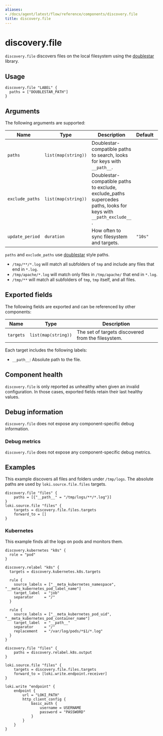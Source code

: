 ```yaml
---
aliases:
- /docs/agent/latest/flow/reference/components/discovery.file
title: discovery.file
---
```


# discovery.file

`discovery.file` discovers files on the local filesystem using the [doublestar][] library.

[doublestar]: https://github.com/bmatcuk/doublestar

## Usage

```river
discovery.file "LABEL" {
  paths = ["DOUBLESTAR_PATH"]
}
```

## Arguments

The following arguments are supported:

Name | Type           | Description                                                                                                      | Default | Required
---- |----------------|------------------------------------------------------------------------------------------------------------------|-----| --------
`paths` | `list(map(string))` | Doublestar-compatible paths to search, looks for keys with `__path__`.                                           |     | yes
`exclude_paths` | `list(map(string))` | Doublestar-compatible paths to exclude, exclude_paths supercedes paths, looks for keys with `__path_exclude__` . |     | no
`update_period` | `duration`     | How often to sync filesystem and targets.                                                                        | `"10s"` | no

`paths` and `exclude_paths` use [doublestar][] style paths.
* `/tmp/**/*.log` will match all subfolders of `tmp` and include any files that end in `*.log`.
* `/tmp/apache/*.log` will match only files in `/tmp/apache/` that end in `*.log`.
* `/tmp/**` will match all subfolders of `tmp`, `tmp` itself, and all files.


## Exported fields

The following fields are exported and can be referenced by other components:

Name | Type | Description
---- | ---- | -----------
`targets` | `list(map(string))` | The set of targets discovered from the filesystem.

Each target includes the following labels:

* `__path__`: Absolute path to the file.

## Component health

`discovery.file` is only reported as unhealthy when given an invalid
configuration. In those cases, exported fields retain their last healthy
values.

## Debug information

`discovery.file` does not expose any component-specific debug information.

### Debug metrics

`discovery.file` does not expose any component-specific debug metrics.

## Examples

This example discovers all files and folders under `/tmp/logs`. The absolute paths are 
used by `loki.source.file.files` targets.

```river
discovery.file "files" {
    paths = [{"__path__" = "/tmp/logs/**/*.log"}]
}
loki.source.file "files" {
    targets = discovery.file.files.targets
    forward_to = []
}
```

### Kubernetes

This example finds all the logs on pods and monitors them.

```river
discovery.kubernetes "k8s" {
  role = "pod"
}

discovery.relabel "k8s" {
  targets = discovery.kubernetes.k8s.targets
 
  rule {
    source_labels = ["__meta_kubernetes_namespace", "__meta_kubernetes_pod_label_name"]
    target_label  = "job"
    separator     = "/"
  }

  rule {
    source_labels = ["__meta_kubernetes_pod_uid", "__meta_kubernetes_pod_container_name"]
    target_label  = "__path__"
    separator     = "/" 
    replacement   = "/var/log/pods/*$1/*.log"
  } 
}

discovery.file "files" {
    paths = discovery.relabel.k8s.output
}

loki.source.file "files" {
    targets = discovery.file.files.targets
    forward_to = [loki.write.endpoint.receiver]
}

loki.write "endpoint" {
    endpoint {
        url = "LOKI_PATH"
        http_client_config {
            basic_auth {
                username = USERNAME
                password = "PASSWORD"
            }
        }
    }
}
```